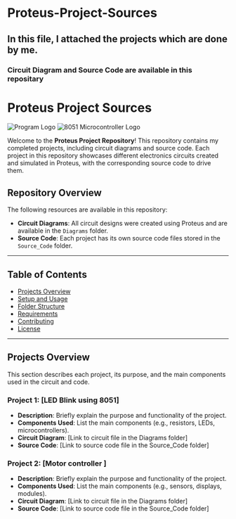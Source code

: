 # Proteus-Project-Sources
## In this file, I attached the projects which are done by me. 
### Circuit Diagram and Source Code are available in this repositary
# Proteus Project Sources

![Program Logo](https://img.icons8.com/ios-filled/50/program.png) ![8051 Microcontroller Logo](https://img.icons8.com/external-solidglyph-m-oki-orlando/32/external-Microcontroller-internet-of-things-solidglyph-m-oki-orlando.png)  

Welcome to the **Proteus Project Repository**! This repository contains my completed projects, including circuit diagrams and source code. Each project in this repository showcases different electronics circuits created and simulated in Proteus, with the corresponding source code to drive them.

## Repository Overview

The following resources are available in this repository:
- **Circuit Diagrams**: All circuit designs were created using Proteus and are available in the `Diagrams` folder.
- **Source Code**: Each project has its own source code files stored in the `Source_Code` folder. 

---

## Table of Contents

- [Projects Overview](#projects-overview)
- [Setup and Usage](#setup-and-usage)
- [Folder Structure](#folder-structure)
- [Requirements](#requirements)
- [Contributing](#contributing)
- [License](#license)

---

## Projects Overview

This section describes each project, its purpose, and the main components used in the circuit and code.

### Project 1: [LED Blink using 8051]
- **Description**: Briefly explain the purpose and functionality of the project.
- **Components Used**: List the main components (e.g., resistors, LEDs, microcontrollers).
- **Circuit Diagram**: [Link to circuit file in the Diagrams folder]
- **Source Code**: [Link to source code file in the Source_Code folder]

### Project 2: [Motor controller ]
- **Description**: Briefly explain the purpose and functionality of the project.
- **Components Used**: List the main components (e.g., sensors, displays, modules).
- **Circuit Diagram**: [Link to circuit file in the Diagrams folder]
- **Source Code**: [Link to source code file in the Source_Code folder]
